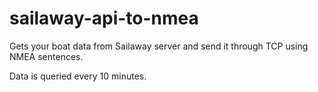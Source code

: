 # sailaway-api-to-nmea

Gets your boat data from Sailaway server and send it through TCP using NMEA sentences.

Data is queried every 10 minutes.
